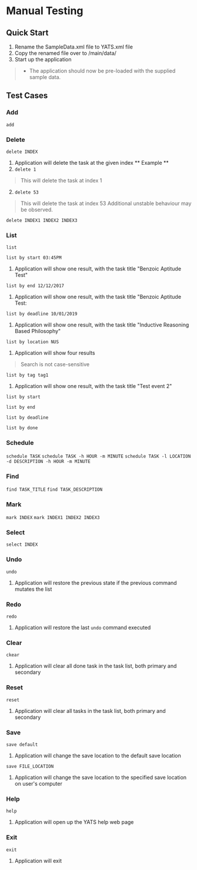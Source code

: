 # Manual Testing

## Quick Start
1. Rename the SampleData.xml file to YATS.xml file
2. Copy the renamed file over to /main/data/
3. Start up the application
> * The application should now be pre-loaded with the supplied sample data.

## Test Cases

### Add
`add`

### Delete
`delete INDEX`
1. Application will delete the task at the given index
** Example **
1. `delete 1`
> This will delete the task at index 1

2. `delete 53`
> This will delete the task at index 53
> Additional unstable behaviour may be observed.

`delete INDEX1 INDEX2 INDEX3`

### List
`list`

`list by start 03:45PM`
1. Application will show one result, with the task title "Benzoic Aptitude Test"

`list by end 12/12/2017`
1. Application will show one result, with the task title "Benzoic Aptitude Test:

`list by deadline 10/01/2019`
1. Application will show one result, with the task title "Inductive Reasoning Based Philosophy"

`list by location NUS`
1. Application will show four results
> Search is not case-sensitive

`list by tag tag1`
1. Application will show one result, with the task title "Test event 2"

`list by start`

`list by end`

`list by deadline`

`list by done`


### Schedule
`schedule TASK`
`schedule TASK -h HOUR -m MINUTE`
`schedule TASK -l LOCATION -d DESCRIPTION -h HOUR -m MINUTE`

### Find
`find TASK_TITLE`
`find TASK_DESCRIPTION`

### Mark
`mark INDEX`
`mark INDEX1 INDEX2 INDEX3`

### Select
`select INDEX`

### Undo
`undo`
1. Application will restore the previous state if the previous command mutates the list 

### Redo
`redo`
1. Application will restore the last `undo` command executed

### Clear
`ckear`
1. Application will clear all done task in the task list, both primary and secondary

### Reset
`reset`
1. Application will clear all tasks in the task list, both primary and secondary

### Save
`save default`
1. Application will change the save location to the default save location

`save FILE_LOCATION`
1. Application will change the save location to the specified save location on user's computer

### Help
`help`
1. Application will open up the YATS help web page

### Exit
`exit`
1. Application will exit
